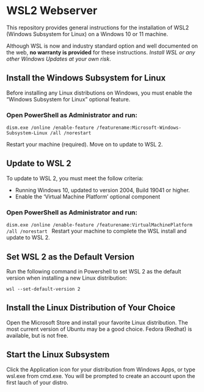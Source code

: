# WSL2 Webserver

This repository provides general instructions for the installation of WSL2 (Windows Subsystem for Linux) on a Windows 10 or 11 machine.

Although WSL is now and industry standard option and well documented on the web, **no warranty is provided** for these instructions. _Install WSL or any other Windows Updates at your own risk_.

## Install the Windows Subsystem for Linux

Before installing any Linux distributions on Windows, you must enable the “Windows Subsystem for Linux” optional feature.

### Open PowerShell as Administrator and run:

`dism.exe /online /enable-feature /featurename:Microsoft-Windows-Subsystem-Linux /all /norestart
`

Restart your machine (required).  Move on to update to WSL 2.

 ## Update to WSL 2

 To update to WSL 2, you must meet the follow criteria:

- Running Windows 10, updated to version 2004, Build 19041 or higher.
- Enable the ‘Virtual Machine Platform’ optional component

### Open PowerShell as Administrator and run:

`dism.exe /online /enable-feature /featurename:VirtualMachinePlatform /all /norestart
`
Restart your machine to complete the WSL install and update to WSL 2.

## Set WSL 2 as the Default Version

Run the following command in Powershell to set WSL 2 as the default version when installing a new Linux distribution:

`wsl --set-default-version 2
`
## Install the Linux Distribution of Your Choice

Open the Microsoft Store and install your favorite Linux distribution. The most current version of Ubuntu may be a good choice. Fedora (Redhat) is available, but is not free.

## Start the Linux Subsystem

Click the Application icon for your distribution from Windows Apps, or type wsl.exe from cmd.exe. You will be prompted to create an account upon the first lauch of your distro. 



